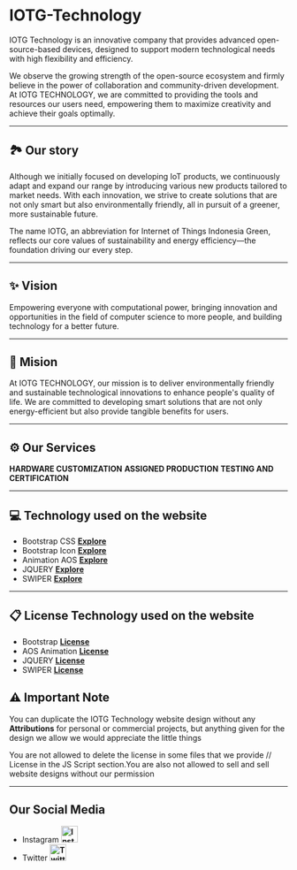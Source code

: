 # IOTG-Technology
IOTG Technology is an innovative company that provides advanced open-source-based devices, designed to support modern technological needs with high flexibility and efficiency.

We observe the growing strength of the open-source ecosystem and firmly believe in the power of collaboration and community-driven development. At IOTG TECHNOLOGY, we are committed to providing the tools and resources our users need, empowering them to maximize creativity and achieve their goals optimally.

---
## 🏞️ Our story
Although we initially focused on developing IoT products, we continuously adapt and expand our range by introducing various new products tailored to market needs. With each innovation, we strive to create solutions that are not only smart but also environmentally friendly, all in pursuit of a greener, more sustainable future.

The name IOTG, an abbreviation for Internet of Things Indonesia Green, reflects our core values of sustainability and energy efficiency—the foundation driving our every step.

---
## ✨ Vision
Empowering everyone with computational power, bringing innovation and opportunities in the field of computer science to more people, and building technology for a better future.

---
## 🎯 Mision
At IOTG TECHNOLOGY, our mission is to deliver environmentally friendly and sustainable technological innovations to enhance people's quality of life. We are committed to developing smart solutions that are not only energy-efficient but also provide tangible benefits for users.

---
## ⚙️ Our Services
**HARDWARE CUSTOMIZATION**
**ASSIGNED PRODUCTION**
**TESTING AND CERTIFICATION**

---
## 💻 Technology used on the website
- Bootstrap CSS **[Explore](https://getbootstrap.com/)**
- Bootstrap Icon **[Explore](https://icons.getbootstrap.com/)**
- Animation AOS **[Explore](https://michalsnik.github.io/aos/)**
- JQUERY **[Explore](https://jquery.com/)**
- SWIPER **[Explore](https://swiperjs.com/)**

---
## 📋 License Technology used on the website
- Bootstrap **[License](https://getbootstrap.com/docs/4.0/about/license/)**
- AOS Animation **[License](https://github.com/michalsnik/aos/blob/next/LICENSE)**
- JQUERY **[License](https://jquery.com/license/)**
- SWIPER **[License](https://github.com/nolimits4web/swiper/blob/master/LICENSE)**

## ⚠️ Important Note
You can duplicate the IOTG Technology website design without any **Attributions** for personal or commercial projects, but anything given for the design we allow we would appreciate the little things

You are not allowed to delete the license in some files that we provide // License in the JS Script section.You are also not allowed to sell and sell website designs without our permission

---
## Our Social Media
- Instagram **[<img src="https://cdn.jsdelivr.net/npm/bootstrap-icons/icons/instagram.svg" alt="Instagram" width="30" height="30">](https://www.instagram.com/iotgtechnology/)**
- Twitter **[<img src="https://cdn.jsdelivr.net/npm/bootstrap-icons/icons/twitter.svg" alt="Twitter" width="30" height="30">](https://x.com/IOTGTechnology)**
